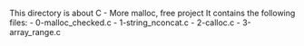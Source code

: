 This directory is about C - More malloc, free project
It contains the following files:
	- 0-malloc_checked.c
	- 1-string_nconcat.c
	- 2-calloc.c
	- 3-array_range.c
